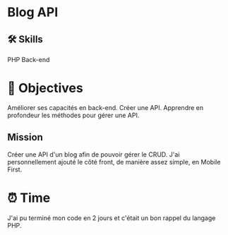 <h1>Blog API</h1>

## 🛠️ Skills

PHP
Back-end

# 📜 Objectives

Améliorer ses capacités en back-end.
Créer une API.
Apprendre en profondeur les méthodes pour gérer une API.

## Mission

Créer une API d'un blog afin de pouvoir gérer le CRUD.
J'ai personnellement ajouté le côté front, de manière assez simple, en Mobile First.


# ⏰ Time

J'ai pu terminé mon code en 2 jours et c'était un bon rappel du langage PHP.
